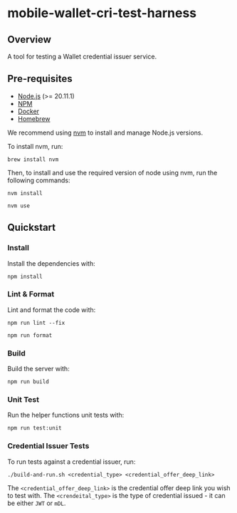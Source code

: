 # mobile-wallet-cri-test-harness

## Overview

A tool for testing a Wallet credential issuer service.

## Pre-requisites

- [Node.js](https://nodejs.org/en/) (>= 20.11.1)
- [NPM](https://www.npmjs.com/)
- [Docker](https://docs.docker.com/get-docker/)
- [Homebrew](https://brew.sh)

We recommend using [nvm](https://github.com/nvm-sh/nvm) to install and manage Node.js versions.

To install nvm, run:
```
brew install nvm
```

Then, to install and use the required version of node using nvm, run the following commands:
```
nvm install
```

```
nvm use
```

## Quickstart

### Install

Install the dependencies with:
```
npm install
```

### Lint & Format

Lint and format the code with:
```
npm run lint --fix
```

```
npm run format
```

### Build

Build the server with:
```
npm run build
```

### Unit Test

Run the helper functions unit tests with:
```
npm run test:unit
```

### Credential Issuer Tests
To run tests against a credential issuer, run:

```
./build-and-run.sh <credential_type> <credential_offer_deep_link>
```

The `<credential_offer_deep_link>` is the credential offer deep link you wish to test with.
The `<crendeital_type>` is the type of credential issued - it can be either `JWT` or `mDL`.

